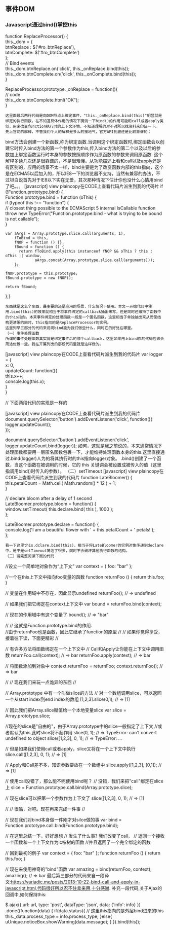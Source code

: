 ## 事件DOM

### Javascript通过bind()掌控this

function ReplaceProcessor() {  
   this._dom = {  
     btnReplace : $('#ro_btnReplace'),  
     btnComplete: $('#ro_btnComplete')  
   };  
   // Bind events  
   this._dom.btnReplace.on('click', this._onReplace.bind(this));  
   this._dom.btnComplete.on('click', this._onComplete.bind(this));  
 }  
    
 ReplaceProcessor.prototype._onReplace = function(){  
  // code  
  this._dom.btnComplete.html("OK");  
 }  


    这里面最后两行代码是向DOM节点上绑定事件，"this._onReplace.bind(this)"明显就是绑定的执行函数，在不知道具体作用的情况下猜测一下bind()的作用可能和call或者apply类似，用来改变function执行时的上下文环境，不知道理解的对不对所以找资料来印证一下。
    先上官网的解释，不管我们个人的解释是多么的接地气，官方API到底还是比较靠谱的：
bind方法会创建一个新函数,称为绑定函数.当调用这个绑定函数时,绑定函数会以创建它时传入bind方法的第一个参数作为this,传入bind方法的第二个以及以后的参数加上绑定函数运行时本身的参数按照顺序作为原函数的参数来调用原函数.
    这个解释多读几次还是很靠谱的，不是很难懂。从功能描述上看和call以及apply还是有区别的，应用的场景不太一样，bind主要是为了改变函数内部的this指向，这个是在ECMA5以后加入的，所以IE8一下的浏览器不支持，当然有兼容的办法，不过坦白说首先对于IE8以下实在无爱，其次那种情况下估计你也没什么心情用bind了吧。。。
[javascript] view plaincopy在CODE上查看代码片派生到我的代码片
if (!Function.prototype.bind) {  
  Function.prototype.bind = function (oThis) {  
    if (typeof this !== "function") {  
      // closest thing possible to the ECMAScript 5 internal IsCallable function        
      throw new TypeError("Function.prototype.bind - what is trying to be bound is not callable");  
    }  
   
    var aArgs = Array.prototype.slice.call(arguments, 1),   
        fToBind = this,   
        fNOP = function () {},  
        fBound = function () {  
          return fToBind.apply(this instanceof fNOP && oThis ? this : oThis || window,  
                 aArgs.concat(Array.prototype.slice.call(arguments)));  
        };  
   
    fNOP.prototype = this.prototype;  
    fBound.prototype = new fNOP();  
   
    return fBound;  
  };}  


    东西就是这么个东西，最主要的还是应用的场景，什么情况下使用。本文一开始代码中使用.bind(this)的效果就相当于将事件绑定的callback抽出来写，但是同时还维持了函数中的this指向。本来事件绑定的处理函数一般是一个匿名函数，这里相当于单独抽出来从而使结构更清晰的同时，this指向的是ReplaceProcessor的实例。
    这里列举三部分的代码来说明bind能为我们做些什么，同时它的好处在哪里。
    （一）事件处理函数
    所谓的事件处理函数其实就是绑定事件后的那个callback，这里如果用上bind你的代码应该会简洁优雅一些，我在开篇列出的那段代码里就是这样做的。
[javascript] view plaincopy在CODE上查看代码片派生到我的代码片
var logger = {  
    x: 0,         
    updateCount: function(){  
        this.x++;  
        console.log(this.x);  
    }  
}  


  
 // 下面两段代码的实现是一样的
  
[javascript] view plaincopy在CODE上查看代码片派生到我的代码片
document.querySelector('button').addEventListener('click', function(){  
    logger.updateCount();  
});  


  
 document.querySelector('button').addEventListener('click', logger.updateCount.bind(logger));
    如何，这就是我之前说的，本来通常情况下处理函数都要用一层匿名函数包裹一下，才能维持处理函数本身的this.这里直接通过.bind(logger)人为的将其执行时的this指向logger对象。
.bind()创建了一个函数，当这个函数在被调用的时候，它的 this 关键词会被设置成被传入的值（这里指调用bind()时传入的参数）。
    （二）setTimeout
[javascript] view plaincopy在CODE上查看代码片派生到我的代码片
function LateBloomer() {  
  this.petalCount = Math.ceil( Math.random() * 12 ) + 1;  
}  
   
// declare bloom after a delay of 1 second  
LateBloomer.prototype.bloom = function() {  
  window.setTimeout( this.declare.bind( this ), 1000 );  
};  
   
LateBloomer.prototype.declare = function() {  
  console.log('I am a beautiful flower with ' + this.petalCount + ' petals!');  
};  


    看一下这里this.dclare.bind(this)，相当于将LateBloomer的实例对象传递到declare中，是不是setTimeout简洁了很多，同时不会破坏其他执行函数的结构。
    （三）请完整阅读下面的代码
   //设立一个简单地对象作为“上下文”
 var context = { foo: "bar" };
  
 //一个在this上下文中指向foo变量的函数
 function returnFoo () {
   return this.foo;
 }
  
 // 变量在作用域中不存在，因此显示undefined
 returnFoo(); // => undefined
  
 // 如果我们把它绑定在context上下文中
 var bound = returnFoo.bind(context);
  
 // 现在的作用域中有这个变量了
 bound(); // => "bar"
  
 //
 // 这就是Function.prototype.bind的作用.    
 //由于returnFoo也是函数，因此它继承了function的原型
 //
 // 如果你觉得享受，接着往下读，下面更精彩
 //
  
 // 有许多方法将函数绑定在一个上下文中
 // Call和Apply让你能在上下文中调用函数
 returnFoo.call(context); // => bar
 returnFoo.apply(context); // => bar
  
 // 将函数添加到对象中
 context.returnFoo = returnFoo;
 context.returnFoo(); // => bar
  
 //
 // 现在我们来玩一点诡异的东西
 //
  
 // Array.prototype 中有一个叫做slice的方法
 // 对一个数组调用slice，可以返回一个从start index到end index的数组
 [1,2,3].slice(0,1); // => [1]
  
 // 因此我们把Array.slice赋值给一个本地变量slice
 var slice = Array.prototype.slice;
  
 //现在的slice是"自由的"，由于Array.prototype中的slice一般指定了上下文
 //或者默认为this,此时slice将不起作用
 slice(0, 1); // => TypeError: can't convert undefined to object
 slice([1,2,3], 0, 1); // => TypeError: ...
  
 // 但是如果我们使用call或者apply，slice又将在一个上下文中执行
 slice.call([1,2,3], 0, 1); // => [1]
  
 // Apply和Call差不多，知识参数要放在一个数组中
 slice.apply([1,2,3], [0,1]); // => [1]
  
 // 使用call没错了，那么能不呢使用bind呢？
 // 没错，我们来把"call"绑定在slice上
 slice = Function.prototype.call.bind(Array.prototype.slice);
  
 // 现在slice可以把第一个参数作为上下文了
 slice([1,2,3], 0, 1); // => [1]
  
 //
 // 很酷，对吧。现在再来完成一件事
 //
  
 // 现在我们对bind本身做一件刚才对silce做的事
 var bind = Function.prototype.call.bind(Function.prototype.bind);
  
 // 在这里总结一下，好好想想
 // 发生了什么事? 我们改变了call，
 // 返回一个接收一个函数和一个上下文作为ic桉树的函数
 //并且返回了一个完全绑定的函数
  
 // 回到最初的例子
 var context = { foo: "bar" };
 function returnFoo () {
   return this.foo;
 }
  
 // 现在来使用神奇的"bind"函数
 var amazing = bind(returnFoo, context);
 amazing(); // => bar
    最后第三部分的代码来自一段译文:https://variadic.me/posts/2013-10-22-bind-call-and-apply-in-javascript.html,代码很好所以忍不住拿来用,十分感谢.
    补充一段代码,关于Ajax的回调中,如何保持this:

 $.ajax({
       url: url,
       type: 'post',
       dataType: 'json',
       data: {'info': info}
     })
     .done((function(data) {
       if(data.status){
         // 这里this指向的是外层bind进来的this
         this._data.process_type = info.process_type;
       }else{
         uUnique.noticeBox.showWarning(data.message);
       }
     }).bind(this));